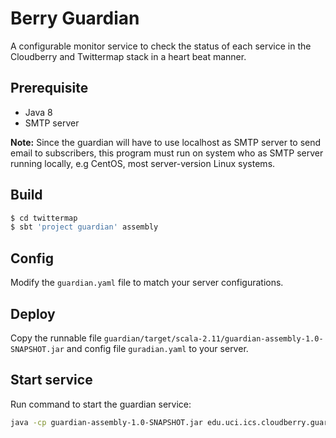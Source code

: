 # Berry Guardian
A configurable monitor service to check the status of each service in the Cloudberry and Twittermap stack in a heart beat manner.

## Prerequisite
- Java 8
- SMTP server

**Note:** Since the guardian will have to use localhost as SMTP server to send email to subscribers, this program must run on system who as SMTP server running locally, e.g CentOS, most server-version Linux systems.

## Build
```bash
$ cd twittermap
$ sbt 'project guardian' assembly
``` 

## Config
Modify the `guardian.yaml` file to match your server configurations.

## Deploy
Copy the runnable file `guardian/target/scala-2.11/guardian-assembly-1.0-SNAPSHOT.jar` and config file `guradian.yaml` to your server.

## Start service
Run command to start the guardian service:
```bash
java -cp guardian-assembly-1.0-SNAPSHOT.jar edu.uci.ics.cloudberry.guardian.Guardian -c guardian.yaml |& tee -a guardian.log
```
